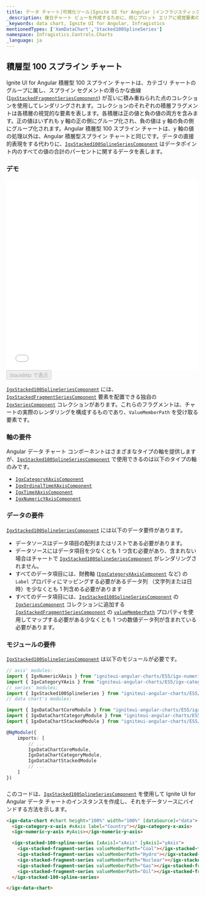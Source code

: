 ```yaml
---
title: データ チャート|可視化ツール|Ignite UI for Angular |インフラジスティックス|積層型 100 スプライン チャート
_description: 複合チャート ビューを作成するために、同じプロット エリアに視覚要素の複数のインスタンスを表示する積層型 100 スプライン チャートを作成します。
_keywords: data chart, Ignite UI for Angular, Infragistics
mentionedTypes: ['XamDataChart','Stacked100SplineSeries']
namespace: Infragistics.Controls.Charts
_language: ja
---
```


## 積層型 100 スプライン チャート

Ignite UI for Angular 積層型 100 スプライン チャートは、カテゴリ チャートのグループに属し、スプライン セグメントの滑らかな曲線  ([`IgxStackedFragmentSeriesComponent`](/products/ignite-ui-angular/api/docs/typescript/latest/classes/igxstackedfragmentseriescomponent.html)) が互いに積み重ねられた点のコレクションを使用してレンダリングされます。コレクションのそれぞれの積層フラグメントは各積層の視覚的な要素を表します。各積層は正の値と負の値の両方を含みます。正の値はいずれも y 軸の正の側にグループ化され、負の値は y 軸の負の側にグループ化されます。Angular 積層型 100 スプライン チャートは、y 軸の値の処理以外は、Angular 積層型スプライン チャートと同じです。データの直接的表現をする代わりに、[`IgxStacked100SplineSeriesComponent`](/products/ignite-ui-angular/api/docs/typescript/latest/classes/igxstacked100splineseriescomponent.html) はデータポイント内のすべての値の合計のパーセントに関するデータを表します。

### デモ

<div class="sample-container loading" style="height: 500px">
    <iframe id="data-chart-overview-iframe" src='{environment:dvDemosBaseUrl}/charts/data-chart-type-stacked-100-spline-series' width="100%" height="100%" seamless frameBorder="0" onload="onXPlatSampleIframeContentLoaded(this);"></iframe>
</div>
<div>
    <button data-localize="stackblitz" disabled class="stackblitz-btn" data-iframe-id="data-chart-overview-iframe" data-demos-base-url="{environment:dvDemosBaseUrl}">StackBlitz で表示
    </button>
</div>

<div class="divider--half"></div>

[`IgxStacked100SplineSeriesComponent`](/products/ignite-ui-angular/api/docs/typescript/latest/classes/igxstacked100splineseriescomponent.html) には、[`IgxStackedFragmentSeriesComponent`](/products/ignite-ui-angular/api/docs/typescript/latest/classes/igxstackedfragmentseriescomponent.html) 要素を配置できる独自の [`IgxSeriesComponent`](/products/ignite-ui-angular/api/docs/typescript/latest/classes/igxseriescomponent.html) コレクションがあります。これらのフラグメントは、チャートの実際のレンダリングを構成するものであり、`ValueMemberPath` を受け取る要素です。

### 軸の要件

Angular データ チャート コンポーネントはさまざまなタイプの軸を提供しますが、[`IgxStacked100SplineSeriesComponent`](/products/ignite-ui-angular/api/docs/typescript/latest/classes/igxstacked100splineseriescomponent.html) で使用できるのは以下のタイプの軸のみです。

-   [`IgxCategoryXAxisComponent`](/products/ignite-ui-angular/api/docs/typescript/latest/classes/igxcategoryxaxiscomponent.html)
-   [`IgxOrdinalTimeXAxisComponent`](/products/ignite-ui-angular/api/docs/typescript/latest/classes/igxordinaltimexaxiscomponent.html)
-   [`IgxTimeXAxisComponent`](/products/ignite-ui-angular/api/docs/typescript/latest/classes/igxtimexaxiscomponent.html)
-   [`IgxNumericYAxisComponent`](/products/ignite-ui-angular/api/docs/typescript/latest/classes/igxnumericyaxiscomponent.html)

### データの要件

[`IgxStacked100SplineSeriesComponent`](/products/ignite-ui-angular/api/docs/typescript/latest/classes/igxstacked100splineseriescomponent.html) には以下のデータ要件があります。

-   データソースはデータ項目の配列またはリストである必要があります。
-   データソースにはデータ項目を少なくとも 1 つ含む必要があり、含まれない場合はチャートで [`IgxStacked100SplineSeriesComponent`](/products/ignite-ui-angular/api/docs/typescript/latest/classes/igxstacked100splineseriescomponent.html) がレンダリングされません。
-   すべてのデータ項目には、財務軸 ([`IgxCategoryXAxisComponent`](/products/ignite-ui-angular/api/docs/typescript/latest/classes/igxcategoryxaxiscomponent.html) など) の `Label` プロパティにマッピングする必要があるデータ列 （文字列または日時）を少なくとも 1 列含める必要があります
-   すべてのデータ項目には、[`IgxStacked100SplineSeriesComponent`](/products/ignite-ui-angular/api/docs/typescript/latest/classes/igxstacked100splineseriescomponent.html) の [`IgxSeriesComponent`](/products/ignite-ui-angular/api/docs/typescript/latest/classes/igxseriescomponent.html) コレクションに追加する [`IgxStackedFragmentSeriesComponent`](/products/ignite-ui-angular/api/docs/typescript/latest/classes/igxstackedfragmentseriescomponent.html) の [`valueMemberPath`](/products/ignite-ui-angular/api/docs/typescript/latest/classes/igxstackedfragmentseriescomponent.html#valuememberpath) プロパティを使用してマップする必要がある少なくとも 1 つの数値データ列が含まれている必要があります。

### モジュールの要件

[`IgxStacked100SplineSeriesComponent`](/products/ignite-ui-angular/api/docs/typescript/latest/classes/igxstacked100splineseriescomponent.html) は以下のモジュールが必要です。

```ts
// axis' modules:
import { IgxNumericXAxis } from "igniteui-angular-charts/ES5/igx-numeric-x-axis";
import { IgxCategoryYAxis } from "igniteui-angular-charts/ES5/igx-category-y-axis";
// series' modules:
import { IgxStacked100SplineSeries } from "igniteui-angular-charts/ES5/igx-stacked-100-spline-series";
// data chart's modules:

import { IgxDataChartCoreModule } from "igniteui-angular-charts/ES5/igx-data-chart-core--module";
import { IgxDataChartCategoryModule } from "igniteui-angular-charts/ES5/igx-data-chart-category--module";
import { IgxDataChartStackedModule } from "igniteui-angular-charts/ES5/igx-data-chart-stacked-module";

@NgModule({
    imports: [
        // ...
        IgxDataChartCoreModule,
        IgxDataChartCategoryModule,
        IgxDataChartStackedModule
        // ...
    ]
})
```

### 

このコードは、[`IgxStacked100SplineSeriesComponent`](/products/ignite-ui-angular/api/docs/typescript/latest/classes/igxstacked100splineseriescomponent.html) を使用して Ignite UI for Angular データ チャートのインスタンスを作成し、それをデータソースにバインドする方法を示します。

```html
<igx-data-chart #chart height="100%" width="100%" [dataSource]="data">
  <igx-category-x-axis #xAxis label="Country"></igx-category-x-axis>
  <igx-numeric-y-axis #yAxis></igx-numeric-y-axis>

  <igx-stacked-100-spline-series [xAxis]="xAxis" [yAxis]="yAxis">
    <igx-stacked-fragment-series valueMemberPath="Coal"></igx-stacked-fragment-series>
    <igx-stacked-fragment-series valueMemberPath="Hydro"></igx-stacked-fragment-series>
    <igx-stacked-fragment-series valueMemberPath="Nuclear"></igx-stacked-fragment-series>
    <igx-stacked-fragment-series valueMemberPath="Gas"></igx-stacked-fragment-series>
    <igx-stacked-fragment-series valueMemberPath="Oil"></igx-stacked-fragment-series>
  </igx-stacked-100-spline-series>

</igx-data-chart>
```
